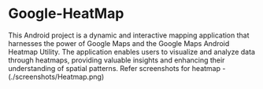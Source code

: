 # Google-HeatMap
This Android project is a dynamic and interactive mapping application that harnesses the power of Google Maps and the Google Maps Android Heatmap Utility. The application enables users to visualize and analyze data through heatmaps, providing valuable insights and enhancing their understanding of spatial patterns.
Refer screenshots for heatmap - (./screenshots/Heatmap.png)

